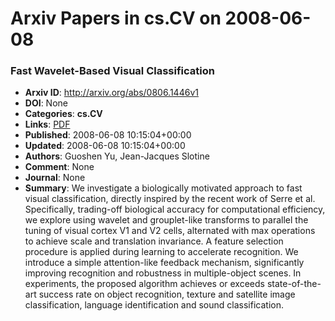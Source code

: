 # Arxiv Papers in cs.CV on 2008-06-08
### Fast Wavelet-Based Visual Classification
- **Arxiv ID**: http://arxiv.org/abs/0806.1446v1
- **DOI**: None
- **Categories**: **cs.CV**
- **Links**: [PDF](http://arxiv.org/pdf/0806.1446v1)
- **Published**: 2008-06-08 10:15:04+00:00
- **Updated**: 2008-06-08 10:15:04+00:00
- **Authors**: Guoshen Yu, Jean-Jacques Slotine
- **Comment**: None
- **Journal**: None
- **Summary**: We investigate a biologically motivated approach to fast visual classification, directly inspired by the recent work of Serre et al. Specifically, trading-off biological accuracy for computational efficiency, we explore using wavelet and grouplet-like transforms to parallel the tuning of visual cortex V1 and V2 cells, alternated with max operations to achieve scale and translation invariance. A feature selection procedure is applied during learning to accelerate recognition. We introduce a simple attention-like feedback mechanism, significantly improving recognition and robustness in multiple-object scenes. In experiments, the proposed algorithm achieves or exceeds state-of-the-art success rate on object recognition, texture and satellite image classification, language identification and sound classification.



